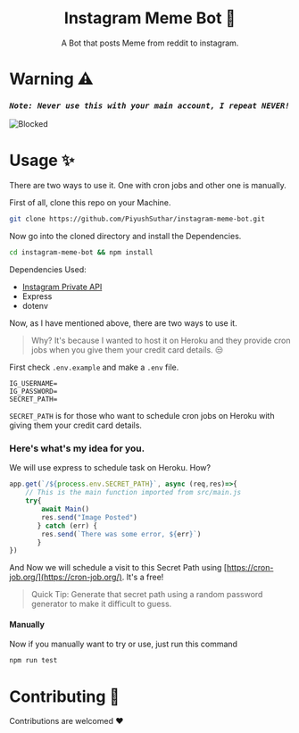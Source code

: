<p align="center">
    <h1 align="center">Instagram Meme Bot 🤖</h1>
    <p align="center">A Bot that posts Meme from reddit to instagram.</p>
</p>

# Warning ⚠ 
### *`Note: Never use this with your main account, I repeat NEVER!`*
![Blocked](https://cdn.statically.io/img/i.ibb.co/K0V6zKB/20200824-112311.jpg)

# Usage ✨
There are two ways to use it. One with cron jobs and other one is manually.

First of all, clone this repo on your Machine.
```sh
git clone https://github.com/PiyushSuthar/instagram-meme-bot.git
```
Now go into the cloned directory and install the Dependencies.
```sh
cd instagram-meme-bot && npm install
```

Dependencies Used: 

- [Instagram Private API](https://github.com/dilame/instagram-private-api)
- Express
- dotenv

Now, as I have mentioned above, there are two ways to use it.

> Why? It's because I wanted to host it on Heroku and they provide cron jobs when you give them your credit card details. 😒

First check `.env.example` and make a `.env` file.

```
IG_USERNAME=
IG_PASSWORD=
SECRET_PATH=
```

`SECRET_PATH` is for those who want to schedule cron jobs on Heroku with giving them your credit card details.

### Here's what's my idea for you.
We will use express to schedule task on Heroku. 
How?
```js
app.get(`/${process.env.SECRET_PATH}`, async (req,res)=>{
    // This is the main function imported from src/main.js
    try{
        await Main()
        res.send("Image Posted")
       } catch (err) {
        res.send(`There was some error, ${err}`)
       }
})
```
And Now we will schedule a visit to this Secret Path using [https://cron-job.org/](https://cron-job.org/). It's a free!

> Quick Tip: Generate that secret path using a random password generator to make it difficult to guess.

#### Manually
Now if you manually want to try or use,
just run this command
```sh
npm run test
```

# Contributing 🤝
Contributions are welcomed ❤
